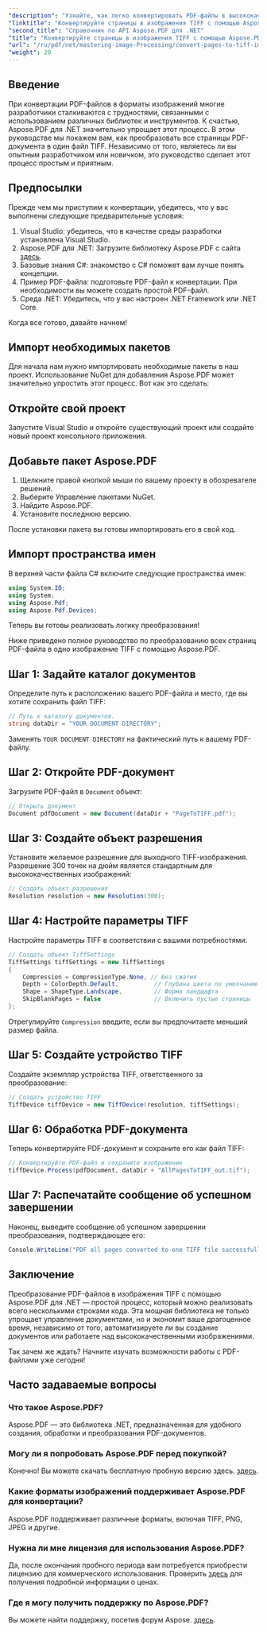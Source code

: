 ```yaml
---
"description": "Узнайте, как легко конвертировать PDF-файлы в высококачественные изображения TIFF с помощью библиотеки Aspose.PDF для .NET. Это пошаговое руководство содержит понятные инструкции и примеры кода."
"linktitle": "Конвертируйте страницы в изображения TIFF с помощью Aspose.PDF в .NET"
"second_title": "Справочник по API Aspose.PDF для .NET"
"title": "Конвертируйте страницы в изображения TIFF с помощью Aspose.PDF в .NET"
"url": "/ru/pdf/net/mastering-image-Processing/convert-pages-to-tiff-images/"
"weight": 20
---
```


## Введение

При конвертации PDF-файлов в форматы изображений многие разработчики сталкиваются с трудностями, связанными с использованием различных библиотек и инструментов. К счастью, Aspose.PDF для .NET значительно упрощает этот процесс. В этом руководстве мы покажем вам, как преобразовать все страницы PDF-документа в один файл TIFF. Независимо от того, являетесь ли вы опытным разработчиком или новичком, это руководство сделает этот процесс простым и приятным.

## Предпосылки

Прежде чем мы приступим к конвертации, убедитесь, что у вас выполнены следующие предварительные условия:

1. Visual Studio: убедитесь, что в качестве среды разработки установлена Visual Studio.
2. Aspose.PDF для .NET: Загрузите библиотеку Aspose.PDF с сайта [здесь](https://releases.aspose.com/pdf/net/).
3. Базовые знания C#: знакомство с C# поможет вам лучше понять концепции.
4. Пример PDF-файла: подготовьте PDF-файл к конвертации. При необходимости вы можете создать простой PDF-файл.
5. Среда .NET: Убедитесь, что у вас настроен .NET Framework или .NET Core.

Когда все готово, давайте начнем!

## Импорт необходимых пакетов

Для начала нам нужно импортировать необходимые пакеты в наш проект. Использование NuGet для добавления Aspose.PDF может значительно упростить этот процесс. Вот как это сделать:

## Откройте свой проект

Запустите Visual Studio и откройте существующий проект или создайте новый проект консольного приложения.

## Добавьте пакет Aspose.PDF

1. Щелкните правой кнопкой мыши по вашему проекту в обозревателе решений.
2. Выберите Управление пакетами NuGet.
3. Найдите Aspose.PDF.
4. Установите последнюю версию.

После установки пакета вы готовы импортировать его в свой код.

##  Импорт пространства имен

В верхней части файла C# включите следующие пространства имен:

```csharp
using System.IO;
using System;
using Aspose.Pdf;
using Aspose.Pdf.Devices;
```

Теперь вы готовы реализовать логику преобразования!

Ниже приведено полное руководство по преобразованию всех страниц PDF-файла в одно изображение TIFF с помощью Aspose.PDF.

## Шаг 1: Задайте каталог документов

Определите путь к расположению вашего PDF-файла и место, где вы хотите сохранить файл TIFF:

```csharp
// Путь к каталогу документов.
string dataDir = "YOUR DOCUMENT DIRECTORY";
```

Заменять `YOUR DOCUMENT DIRECTORY` на фактический путь к вашему PDF-файлу.

## Шаг 2: Откройте PDF-документ

Загрузите PDF-файл в `Document` объект:

```csharp
// Открыть документ
Document pdfDocument = new Document(dataDir + "PageToTIFF.pdf");
```

## Шаг 3: Создайте объект разрешения

Установите желаемое разрешение для выходного TIFF-изображения. Разрешение 300 точек на дюйм является стандартным для высококачественных изображений:

```csharp
// Создать объект разрешения
Resolution resolution = new Resolution(300);
```

## Шаг 4: Настройте параметры TIFF

Настройте параметры TIFF в соответствии с вашими потребностями:

```csharp
// Создать объект TiffSettings
TiffSettings tiffSettings = new TiffSettings
{
    Compression = CompressionType.None, // Без сжатия
    Depth = ColorDepth.Default,          // Глубина цвета по умолчанию
    Shape = ShapeType.Landscape,         // Форма ландшафта
    SkipBlankPages = false               // Включить пустые страницы
};
```

Отрегулируйте `Compression` введите, если вы предпочитаете меньший размер файла.

## Шаг 5: Создайте устройство TIFF

Создайте экземпляр устройства TIFF, ответственного за преобразование:

```csharp
// Создать устройство TIFF
TiffDevice tiffDevice = new TiffDevice(resolution, tiffSettings);
```

## Шаг 6: Обработка PDF-документа

Теперь конвертируйте PDF-документ и сохраните его как файл TIFF:

```csharp
// Конвертируйте PDF-файл и сохраните изображение
tiffDevice.Process(pdfDocument, dataDir + "AllPagesToTIFF_out.tif");
```

## Шаг 7: Распечатайте сообщение об успешном завершении

Наконец, выведите сообщение об успешном завершении преобразования, подтверждающее его:

```csharp
Console.WriteLine("PDF all pages converted to one TIFF file successfully!");
```

## Заключение

Преобразование PDF-файлов в изображения TIFF с помощью Aspose.PDF для .NET — простой процесс, который можно реализовать всего несколькими строками кода. Эта мощная библиотека не только упрощает управление документами, но и экономит ваше драгоценное время, независимо от того, автоматизируете ли вы создание документов или работаете над высококачественными изображениями. 

Так зачем же ждать? Начните изучать возможности работы с PDF-файлами уже сегодня!

## Часто задаваемые вопросы

### Что такое Aspose.PDF?
Aspose.PDF — это библиотека .NET, предназначенная для удобного создания, обработки и преобразования PDF-документов.

### Могу ли я попробовать Aspose.PDF перед покупкой?
Конечно! Вы можете скачать бесплатную пробную версию здесь. [здесь](https://releases.aspose.com/).

### Какие форматы изображений поддерживает Aspose.PDF для конвертации?
Aspose.PDF поддерживает различные форматы, включая TIFF, PNG, JPEG и другие.

### Нужна ли мне лицензия для использования Aspose.PDF?
Да, после окончания пробного периода вам потребуется приобрести лицензию для коммерческого использования. Проверить [здесь](https://purchase.aspose.com/) для получения подробной информации о ценах.

### Где я могу получить поддержку по Aspose.PDF?
Вы можете найти поддержку, посетив форум Aspose. [здесь](https://forum.aspose.com/c/pdf/10).